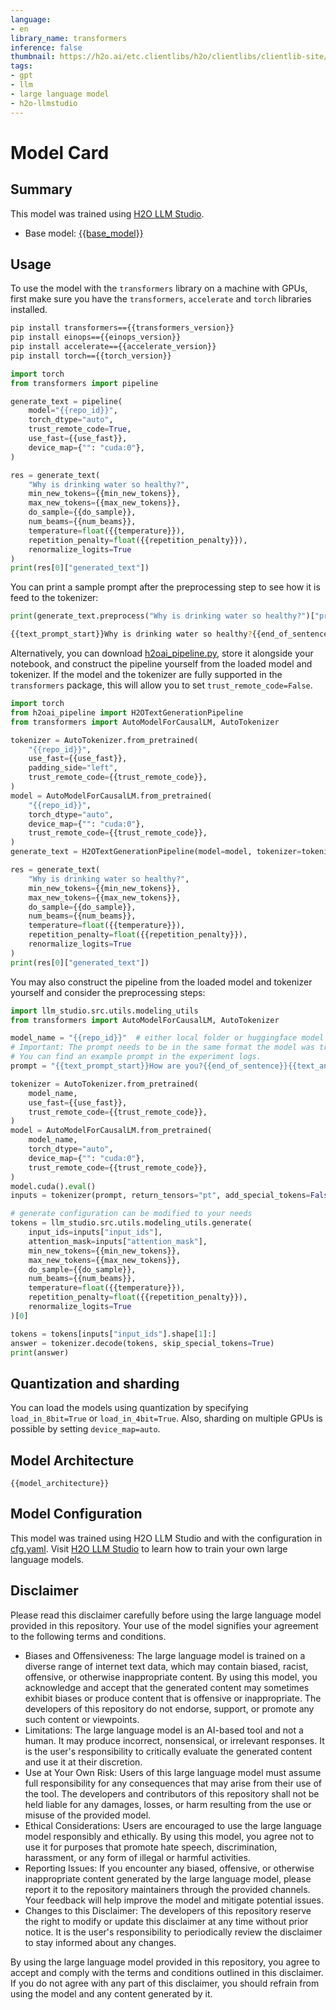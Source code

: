 ```yaml
---
language:
- en
library_name: transformers
inference: false
thumbnail: https://h2o.ai/etc.clientlibs/h2o/clientlibs/clientlib-site/resources/images/favicon.ico
tags:
- gpt
- llm
- large language model
- h2o-llmstudio
---
```

# Model Card
## Summary

This model was trained using [H2O LLM Studio](https://github.com/h2oai/h2o-llmstudio).
- Base model: [{{base_model}}](https://huggingface.co/{{base_model}})


## Usage

To use the model with the `transformers` library on a machine with GPUs, first make sure you have the `transformers`, `accelerate` and `torch` libraries installed.

```bash
pip install transformers=={{transformers_version}}
pip install einops=={{einops_version}}
pip install accelerate=={{accelerate_version}}
pip install torch=={{torch_version}}
```

```python
import torch
from transformers import pipeline

generate_text = pipeline(
    model="{{repo_id}}",
    torch_dtype="auto",
    trust_remote_code=True,
    use_fast={{use_fast}},
    device_map={"": "cuda:0"},
)

res = generate_text(
    "Why is drinking water so healthy?",
    min_new_tokens={{min_new_tokens}},
    max_new_tokens={{max_new_tokens}},
    do_sample={{do_sample}},
    num_beams={{num_beams}},
    temperature=float({{temperature}}),
    repetition_penalty=float({{repetition_penalty}}),
    renormalize_logits=True
)
print(res[0]["generated_text"])
```

You can print a sample prompt after the preprocessing step to see how it is feed to the tokenizer:

```python
print(generate_text.preprocess("Why is drinking water so healthy?")["prompt_text"])
```

```bash
{{text_prompt_start}}Why is drinking water so healthy?{{end_of_sentence}}{{text_answer_separator}}
```

Alternatively, you can download [h2oai_pipeline.py](h2oai_pipeline.py), store it alongside your notebook, and construct the pipeline yourself from the loaded model and tokenizer. If the model and the tokenizer are fully supported in the `transformers` package, this will allow you to set `trust_remote_code=False`.

```python
import torch
from h2oai_pipeline import H2OTextGenerationPipeline
from transformers import AutoModelForCausalLM, AutoTokenizer

tokenizer = AutoTokenizer.from_pretrained(
    "{{repo_id}}",
    use_fast={{use_fast}},
    padding_side="left",
    trust_remote_code={{trust_remote_code}},
)
model = AutoModelForCausalLM.from_pretrained(
    "{{repo_id}}",
    torch_dtype="auto",
    device_map={"": "cuda:0"},
    trust_remote_code={{trust_remote_code}},
)
generate_text = H2OTextGenerationPipeline(model=model, tokenizer=tokenizer)

res = generate_text(
    "Why is drinking water so healthy?",
    min_new_tokens={{min_new_tokens}},
    max_new_tokens={{max_new_tokens}},
    do_sample={{do_sample}},
    num_beams={{num_beams}},
    temperature=float({{temperature}}),
    repetition_penalty=float({{repetition_penalty}}),
    renormalize_logits=True
)
print(res[0]["generated_text"])
```


You may also construct the pipeline from the loaded model and tokenizer yourself and consider the preprocessing steps:

```python
import llm_studio.src.utils.modeling_utils
from transformers import AutoModelForCausalLM, AutoTokenizer

model_name = "{{repo_id}}"  # either local folder or huggingface model name
# Important: The prompt needs to be in the same format the model was trained with.
# You can find an example prompt in the experiment logs.
prompt = "{{text_prompt_start}}How are you?{{end_of_sentence}}{{text_answer_separator}}"

tokenizer = AutoTokenizer.from_pretrained(
    model_name,
    use_fast={{use_fast}},
    trust_remote_code={{trust_remote_code}},
)
model = AutoModelForCausalLM.from_pretrained(
    model_name,
    torch_dtype="auto",
    device_map={"": "cuda:0"},
    trust_remote_code={{trust_remote_code}},
)
model.cuda().eval()
inputs = tokenizer(prompt, return_tensors="pt", add_special_tokens=False).to("cuda")

# generate configuration can be modified to your needs
tokens = llm_studio.src.utils.modeling_utils.generate(
    input_ids=inputs["input_ids"],
    attention_mask=inputs["attention_mask"],
    min_new_tokens={{min_new_tokens}},
    max_new_tokens={{max_new_tokens}},
    do_sample={{do_sample}},
    num_beams={{num_beams}},
    temperature=float({{temperature}}),
    repetition_penalty=float({{repetition_penalty}}),
    renormalize_logits=True
)[0]

tokens = tokens[inputs["input_ids"].shape[1]:]
answer = tokenizer.decode(tokens, skip_special_tokens=True)
print(answer)
```

## Quantization and sharding

You can load the models using quantization by specifying ```load_in_8bit=True``` or ```load_in_4bit=True```. Also, sharding on multiple GPUs is possible by setting ```device_map=auto```.

## Model Architecture

```
{{model_architecture}}
```

## Model Configuration

This model was trained using H2O LLM Studio and with the configuration in [cfg.yaml](cfg.yaml). Visit [H2O LLM Studio](https://github.com/h2oai/h2o-llmstudio) to learn how to train your own large language models.


## Disclaimer

Please read this disclaimer carefully before using the large language model provided in this repository. Your use of the model signifies your agreement to the following terms and conditions.

- Biases and Offensiveness: The large language model is trained on a diverse range of internet text data, which may contain biased, racist, offensive, or otherwise inappropriate content. By using this model, you acknowledge and accept that the generated content may sometimes exhibit biases or produce content that is offensive or inappropriate. The developers of this repository do not endorse, support, or promote any such content or viewpoints.
- Limitations: The large language model is an AI-based tool and not a human. It may produce incorrect, nonsensical, or irrelevant responses. It is the user's responsibility to critically evaluate the generated content and use it at their discretion.
- Use at Your Own Risk: Users of this large language model must assume full responsibility for any consequences that may arise from their use of the tool. The developers and contributors of this repository shall not be held liable for any damages, losses, or harm resulting from the use or misuse of the provided model.
- Ethical Considerations: Users are encouraged to use the large language model responsibly and ethically. By using this model, you agree not to use it for purposes that promote hate speech, discrimination, harassment, or any form of illegal or harmful activities.
- Reporting Issues: If you encounter any biased, offensive, or otherwise inappropriate content generated by the large language model, please report it to the repository maintainers through the provided channels. Your feedback will help improve the model and mitigate potential issues.
- Changes to this Disclaimer: The developers of this repository reserve the right to modify or update this disclaimer at any time without prior notice. It is the user's responsibility to periodically review the disclaimer to stay informed about any changes.

By using the large language model provided in this repository, you agree to accept and comply with the terms and conditions outlined in this disclaimer. If you do not agree with any part of this disclaimer, you should refrain from using the model and any content generated by it.
